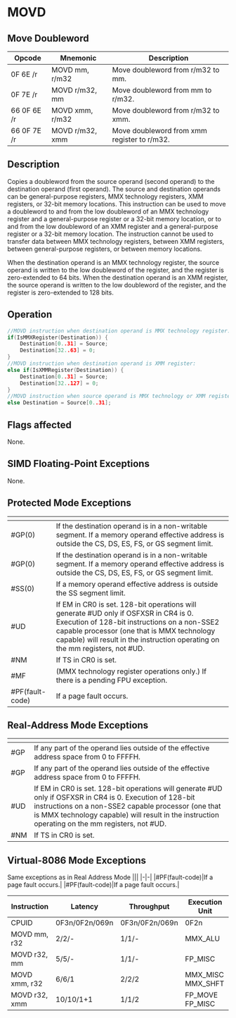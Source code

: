 # MOVD
 
## Move Doubleword
 
 
|Opcode|Mnemonic|Description|
|-|-|-|
|0F 6E /r|MOVD mm, r/m32|Move doubleword from r/m32 to mm.|
|0F 7E /r|MOVD r/m32, mm|Move doubleword from mm to r/m32.|
|66 0F 6E /r|MOVD xmm, r/m32|Move doubleword from r/m32 to xmm.|
|66 0F 7E /r|MOVD r/m32, xmm|Move doubleword from xmm register to r/m32.|
 
## Description
 
Copies a doubleword from the source operand (second operand) to the destination operand (first operand). The source and destination operands can be general-purpose registers, MMX technology registers, XMM registers, or 32-bit memory locations. This instruction can be used to move a doubleword to and from the low doubleword of an MMX technology register and a general-purpose register or a 32-bit memory location, or to and from the low doubleword of an XMM register and a general-purpose register or a 32-bit memory location. The instruction cannot be used to transfer data between MMX technology registers, between XMM registers, between general-purpose registers, or between memory locations.
 
When the destination operand is an MMX technology register, the source operand is written to the low doubleword of the register, and the register is zero-extended to 64 bits. When the destination operand is an XMM register, the source operand is written to the low doubleword of the register, and the register is zero-extended to 128 bits.
 
 
## Operation
 
```c
//MOVD instruction when destination operand is MMX technology register:
if(IsMMXRegister(Destination)) {
	Destination[0..31] = Source;
	Destination[32..63] = 0;
}
//MOVD instruction when destination operand is XMM register:
else if(IsXMMRegister(Destination)) {
	Destination[0..31] = Source;
	Destination[32..127] = 0;
}
//MOVD instruction when source operand is MMX technology or XMM register:
else Destination = Source[0..31];

```
 
 
## Flags affected
 
None.

 
 
## SIMD Floating-Point Exceptions
 
None.
 
## Protected Mode Exceptions
 
|[]()||
|-|-|
|#GP(0)|If the destination operand is in a non-writable segment. If a memory operand effective address is outside the CS, DS, ES, FS, or GS segment limit.|
|#GP(0)|If the destination operand is in a non-writable segment. If a memory operand effective address is outside the CS, DS, ES, FS, or GS segment limit.|
|#SS(0)|If a memory operand effective address is outside the SS segment limit.|
|#UD|If EM in CR0 is set. 128-bit operations will generate #UD only if OSFXSR in CR4 is 0. Execution of 128-bit instructions on a non-SSE2 capable processor (one that is MMX technology capable) will result in the instruction operating on the mm registers, not #UD.|
|#NM|If TS in CR0 is set.|
|#MF|(MMX technology register operations only.) If there is a pending FPU exception.|
|#PF(fault-code)|If a page fault occurs.|
 
## Real-Address Mode Exceptions
 
|[]()||
|-|-|
|#GP|If any part of the operand lies outside of the effective address space from 0 to FFFFH.|
|#GP|If any part of the operand lies outside of the effective address space from 0 to FFFFH.|
|#UD|If EM in CR0 is set. 128-bit operations will generate #UD only if OSFXSR in CR4 is 0. Execution of 128-bit instructions on a non-SSE2 capable processor (one that is MMX technology capable) will result in the instruction operating on the mm registers, not #UD.|
|#NM|If TS in CR0 is set.|
 
## Virtual-8086 Mode Exceptions
 
Same exceptions as in Real Address Mode
|[]()||
|-|-|
|#PF(fault-code)|If a page fault occurs.|
|#PF(fault-code)|If a page fault occurs.|
 
|Instruction|Latency|Throughput|Execution Unit|
|-|-|-|-|
|CPUID|0F3n/0F2n/069n|0F3n/0F2n/069n|0F2n|
|MOVD mm, r32|2/2/-|1/1/-|MMX_ALU|
|MOVD r32, mm|5/5/-|1/1/-|FP_MISC|
|MOVD xmm, r32|6/6/1|2/2/2|MMX_MISC MMX_SHFT|
|MOVD r32, xmm|10/10/1+1|1/1/2|FP_MOVE FP_MISC|
